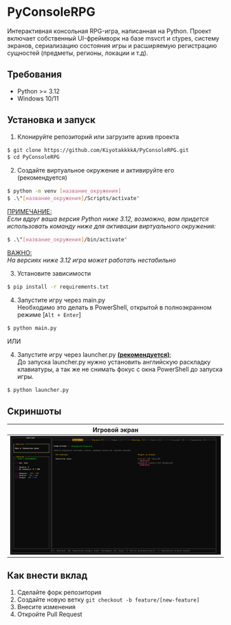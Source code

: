 # PyConsoleRPG

Интерактивная консольная RPG-игра, написанная на Python. Проект включает собственный UI-фреймворк на базе msvcrt и ctypes, систему экранов, сериализацию состояния игры и расширяемую регистрацию сущностей (предметы, регионы, локации и т.д).

## Требования

- Python >= 3.12
- Windows 10/11

## Установка и запуск

1. Клонируйте репозиторий или загрузите архив проекта

```bash
$ git clone https://github.com/KiyotakkkkA/PyConsoleRPG.git
$ cd PyConsoleRPG
```

2. Создайте виртуальное окружение и активируйте его (рекомендуется)

```bash
$ python -m venv [название_окружения]
$ .\"[название_окружения]/Scripts/activate"
```

<u>ПРИМЕЧАНИЕ:</u> <br>
*Если вдруг ваша версия Python ниже 3.12, возможно, вам придется использовать команду ниже для активации виртуального окружения:*
```bash
$ .\"[название_окружения]/bin/activate"
```

<u>ВАЖНО:</u> <br>
*На версиях ниже 3.12 игра может работать нестабильно*

3. Установите зависимости

```bash
$ pip install -r requirements.txt
```

4. Запустите игру через main.py <br>
Необходимо это делать в PowerShell, открытой в полноэкранном режиме [`Alt + Enter`]

```bash
$ python main.py
```

ИЛИ

4. Запустите игру через launcher.py <b><u>(рекомендуется)</u></b>; <br>
До запуска launcher.py нужно установить английскую раскладку клавиатуры,
а так же не снимать фокус с окна PowerShell до запуска игры. 

```bash
$ python launcher.py
```

## Скриншоты

| Игровой экран |
|--------------|
| ![](docs/img/game.png) |

## Как внести вклад

1. Сделайте форк репозитория
2. Создайте новую ветку `git checkout -b feature/[new-feature]`
3. Внесите изменения
4. Откройте Pull Request